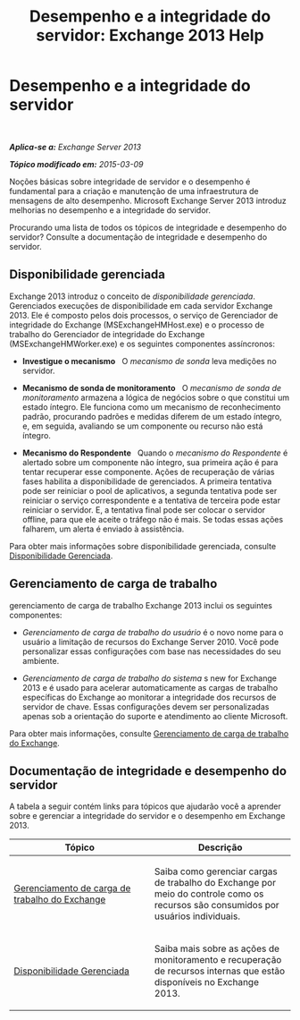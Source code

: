 ﻿---
title: 'Desempenho e a integridade do servidor: Exchange 2013 Help'
TOCTitle: Desempenho e a integridade do servidor
ms:assetid: 9d1fdec8-8273-4c71-88f1-b4edfd542c4f
ms:mtpsurl: https://technet.microsoft.com/pt-br/library/JJ150551(v=EXCHG.150)
ms:contentKeyID: 50486257
ms.date: 05/22/2018
mtps_version: v=EXCHG.150
ms.translationtype: MT
---

# Desempenho e a integridade do servidor

 

_**Aplica-se a:** Exchange Server 2013_

_**Tópico modificado em:** 2015-03-09_

Noções básicas sobre integridade de servidor e o desempenho é fundamental para a criação e manutenção de uma infraestrutura de mensagens de alto desempenho. Microsoft Exchange Server 2013 introduz melhorias no desempenho e a integridade do servidor.

Procurando uma lista de todos os tópicos de integridade e desempenho do servidor? Consulte a documentação de integridade e desempenho do servidor.

## Disponibilidade gerenciada

Exchange 2013 introduz o conceito de *disponibilidade gerenciada*. Gerenciados execuções de disponibilidade em cada servidor Exchange 2013. Ele é composto pelos dois processos, o serviço de Gerenciador de integridade do Exchange (MSExchangeHMHost.exe) e o processo de trabalho do Gerenciador de integridade do Exchange (MSExchangeHMWorker.exe) e os seguintes componentes assíncronos:

  - **Investigue o mecanismo**   O *mecanismo de sonda* leva medições no servidor.

  - **Mecanismo de sonda de monitoramento**   O *mecanismo de sonda de monitoramento* armazena a lógica de negócios sobre o que constitui um estado íntegro. Ele funciona como um mecanismo de reconhecimento padrão, procurando padrões e medidas diferem de um estado íntegro, e, em seguida, avaliando se um componente ou recurso não está íntegro.

  - **Mecanismo do Respondente**   Quando o *mecanismo do Respondente* é alertado sobre um componente não íntegro, sua primeira ação é para tentar recuperar esse componente. Ações de recuperação de várias fases habilita a disponibilidade de gerenciados. A primeira tentativa pode ser reiniciar o pool de aplicativos, a segunda tentativa pode ser reiniciar o serviço correspondente e a tentativa de terceira pode estar reiniciar o servidor. E, a tentativa final pode ser colocar o servidor offline, para que ele aceite o tráfego não é mais. Se todas essas ações falharem, um alerta é enviado à assistência.

Para obter mais informações sobre disponibilidade gerenciada, consulte [Disponibilidade Gerenciada](managed-availability-exchange-2013-help.md).

## Gerenciamento de carga de trabalho

gerenciamento de carga de trabalho Exchange 2013 inclui os seguintes componentes:

  - *Gerenciamento de carga de trabalho do usuário* é o novo nome para o usuário a limitação de recursos do Exchange Server 2010. Você pode personalizar essas configurações com base nas necessidades do seu ambiente.

  - *Gerenciamento de carga de trabalho do sistema* s new for Exchange 2013 e é usado para acelerar automaticamente as cargas de trabalho específicas do Exchange ao monitorar a integridade dos recursos de servidor de chave. Essas configurações devem ser personalizadas apenas sob a orientação do suporte e atendimento ao cliente Microsoft.

Para obter mais informações, consulte [Gerenciamento de carga de trabalho do Exchange](exchange-workload-management-exchange-2013-help.md).

## Documentação de integridade e desempenho do servidor

A tabela a seguir contém links para tópicos que ajudarão você a aprender sobre e gerenciar a integridade do servidor e o desempenho em Exchange 2013.


<table>
<colgroup>
<col style="width: 50%" />
<col style="width: 50%" />
</colgroup>
<thead>
<tr class="header">
<th>Tópico</th>
<th>Descrição</th>
</tr>
</thead>
<tbody>
<tr class="odd">
<td><p><a href="exchange-workload-management-exchange-2013-help.md">Gerenciamento de carga de trabalho do Exchange</a></p></td>
<td><p>Saiba como gerenciar cargas de trabalho do Exchange por meio do controle como os recursos são consumidos por usuários individuais.</p></td>
</tr>
<tr class="even">
<td><p><a href="managed-availability-exchange-2013-help.md">Disponibilidade Gerenciada</a></p></td>
<td><p>Saiba mais sobre as ações de monitoramento e recuperação de recursos internas que estão disponíveis no Exchange 2013.</p></td>
</tr>
</tbody>
</table>

